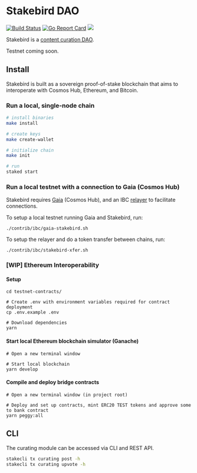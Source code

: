 # Stakebird DAO

[![Build Status](https://ci.publicawesome.com/api/badges/public-awesome/stakebird/status.svg)](https://ci.publicawesome.com/public-awesome/stakebird)
[![Go Report Card](https://goreportcard.com/badge/github.com/public-awesome/stakebird)](https://goreportcard.com/report/github.com/public-awesome/stakebird)
[![](https://tokei.rs/b1/github/public-awesome/stakebird)](https://github.com/public-awesome/stakebird)

Stakebird is a [content curation DAO](https://ethresear.ch/t/prediction-markets-for-content-curation-daos/1312).

Testnet coming soon.

## Install

Stakebird is built as a sovereign proof-of-stake blockchain that aims to interoperate with Cosmos Hub, Ethereum, and Bitcoin. 

### Run a local, single-node chain

```sh
# install binaries
make install

# create keys
make create-wallet

# initialize chain
make init

# run
staked start
```

### Run a local testnet with a connection to Gaia (Cosmos Hub)

Stakebird requires [Gaia](https://github.com/cosmos/gaia) (Cosmos Hub), and an IBC [relayer](https://github.com/iqlusioninc/relayer) to facilitate connections.

To setup a local testnet running Gaia and Stakebird, run:
```
./contrib/ibc/gaia-stakebird.sh
```

To setup the relayer and do a token transfer between chains, run:
```
./contrib/ibc/stakebird-xfer.sh
```

### [WIP] Ethereum Interoperability

#### Setup
```shell script
cd testnet-contracts/

# Create .env with environment variables required for contract deployment
cp .env.example .env

# Download dependencies
yarn
```

#### Start local Ethereum blockchain simulator (Ganache)
```shell script
# Open a new terminal window

# Start local blockchain
yarn develop
```

#### Compile and deploy bridge contracts
```shell script
# Open a new terminal window (in project root)

# Deploy and set up contracts, mint ERC20 TEST tokens and approve some to bank contract
yarn peggy:all
```

## CLI
The curating module can be accessed via CLI and REST API.

```sh
stakecli tx curating post -h
stakecli tx curating upvote -h
```
